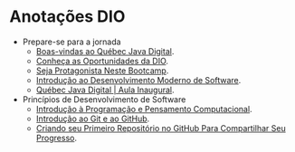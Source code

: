 # Anotações DIO
- Prepare-se para a jornada
    - [Boas-vindas ao Québec Java Digital](https://web.dio.me/course/boas-vindas-ao-quebec-java-digital/learning/9f75eba6-8e30-423e-adb7-ab4a52bea75f?back=/track/quebec-java-digital&tab=undefined&moduleId=undefined).
    - [Conheça as Oportunidades da DIO](https://web.dio.me/course/conheca-as-oportunidades-da-dio/learning/c7b8e356-2fde-4e81-a87e-7414ca20a5a7?back=/track/quebec-java-digital&tab=undefined&moduleId=undefined).
    - [Seja Protagonista Neste Bootcamp](https://web.dio.me/course/seja-protagonista-neste-bootcamp/learning/b1ad8b5e-47ca-493b-a78f-5a1b1d888eb4?back=/track/quebec-java-digital&tab=undefined&moduleId=undefined).
    - [Introdução ao Desenvolvimento Moderno de Software](https://web.dio.me/course/introducao-ao-desenvolvimento-moderno-de-software/learning/64118d38-e7a0-4e98-becd-c5e52c993e08?back=/track/quebec-java-digital&tab=undefined&moduleId=undefined).
    - [Québec Java Digital | Aula Inaugural](https://web.dio.me/live/quebec-java-digital-aula-inaugural/learning/4b3fd980-68a0-4e6f-8404-64ecbb37facc?back=/track/quebec-java-digital).
- Princípios de Desenvolvimento de Software
    - [Introdução à Programação e Pensamento Computacional](https://web.dio.me/course/introducao-a-programacao-e-pensamento-computacional/learning/285a4323-c6b0-4233-988e-4a2954065de3?back=/track/quebec-java-digital&tab=undefined&moduleId=undefined).
    - [Introdução ao Git e ao GitHub](https://web.dio.me/course/introducao-ao-git-e-ao-github/learning/75b9fe49-6ed4-4480-83a7-7e37fc356aa9?back=/track/quebec-java-digital&tab=undefined&moduleId=undefined).
    - [Criando seu Primeiro Repositório no GitHub Para Compartilhar Seu Progresso](https://web.dio.me/project/criando-seu-primeiro-repositorio-no-github-para-compartilhar-seu-progresso/learning/a6e285fa-b9a0-4bc2-8353-7b729dabcf0c?back=/track/quebec-java-digital&tab=undefined&moduleId=undefined).
